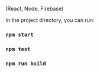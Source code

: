 (React, Node, Firebase) 

In the project directory, you can run:

### `npm start`
### `npm test`
### `npm run build`